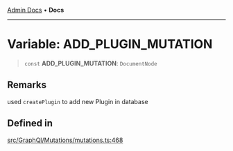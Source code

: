[Admin Docs](/) • **Docs**

***

# Variable: ADD\_PLUGIN\_MUTATION

> `const` **ADD\_PLUGIN\_MUTATION**: `DocumentNode`

## Remarks

used  `createPlugin` to add new Plugin in database

## Defined in

[src/GraphQl/Mutations/mutations.ts:468](https://github.com/PalisadoesFoundation/talawa-admin/blob/main/src/GraphQl/Mutations/mutations.ts#L468)
